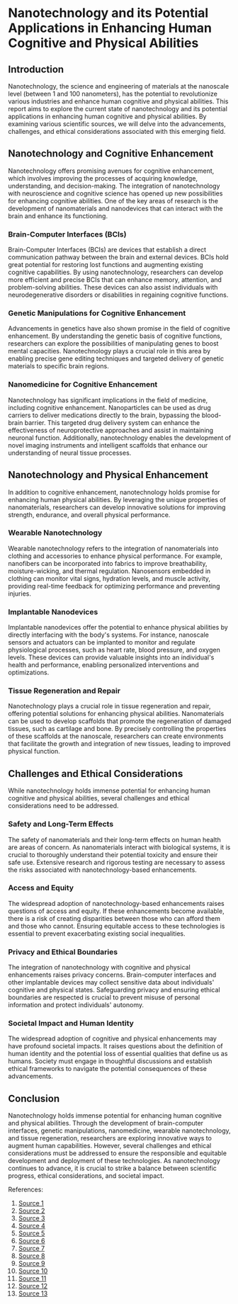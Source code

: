 # Nanotechnology and its Potential Applications in Enhancing Human Cognitive and Physical Abilities

## Introduction

Nanotechnology, the science and engineering of materials at the nanoscale level (between 1 and 100 nanometers), has the potential to revolutionize various industries and enhance human cognitive and physical abilities. This report aims to explore the current state of nanotechnology and its potential applications in enhancing human cognitive and physical abilities. By examining various scientific sources, we will delve into the advancements, challenges, and ethical considerations associated with this emerging field.

## Nanotechnology and Cognitive Enhancement

Nanotechnology offers promising avenues for cognitive enhancement, which involves improving the processes of acquiring knowledge, understanding, and decision-making. The integration of nanotechnology with neuroscience and cognitive science has opened up new possibilities for enhancing cognitive abilities. One of the key areas of research is the development of nanomaterials and nanodevices that can interact with the brain and enhance its functioning.

### Brain-Computer Interfaces (BCIs)

Brain-Computer Interfaces (BCIs) are devices that establish a direct communication pathway between the brain and external devices. BCIs hold great potential for restoring lost functions and augmenting existing cognitive capabilities. By using nanotechnology, researchers can develop more efficient and precise BCIs that can enhance memory, attention, and problem-solving abilities. These devices can also assist individuals with neurodegenerative disorders or disabilities in regaining cognitive functions.

### Genetic Manipulations for Cognitive Enhancement

Advancements in genetics have also shown promise in the field of cognitive enhancement. By understanding the genetic basis of cognitive functions, researchers can explore the possibilities of manipulating genes to boost mental capacities. Nanotechnology plays a crucial role in this area by enabling precise gene editing techniques and targeted delivery of genetic materials to specific brain regions.

### Nanomedicine for Cognitive Enhancement

Nanotechnology has significant implications in the field of medicine, including cognitive enhancement. Nanoparticles can be used as drug carriers to deliver medications directly to the brain, bypassing the blood-brain barrier. This targeted drug delivery system can enhance the effectiveness of neuroprotective approaches and assist in maintaining neuronal function. Additionally, nanotechnology enables the development of novel imaging instruments and intelligent scaffolds that enhance our understanding of neural tissue processes.

## Nanotechnology and Physical Enhancement

In addition to cognitive enhancement, nanotechnology holds promise for enhancing human physical abilities. By leveraging the unique properties of nanomaterials, researchers can develop innovative solutions for improving strength, endurance, and overall physical performance.

### Wearable Nanotechnology

Wearable nanotechnology refers to the integration of nanomaterials into clothing and accessories to enhance physical performance. For example, nanofibers can be incorporated into fabrics to improve breathability, moisture-wicking, and thermal regulation. Nanosensors embedded in clothing can monitor vital signs, hydration levels, and muscle activity, providing real-time feedback for optimizing performance and preventing injuries.

### Implantable Nanodevices

Implantable nanodevices offer the potential to enhance physical abilities by directly interfacing with the body's systems. For instance, nanoscale sensors and actuators can be implanted to monitor and regulate physiological processes, such as heart rate, blood pressure, and oxygen levels. These devices can provide valuable insights into an individual's health and performance, enabling personalized interventions and optimizations.

### Tissue Regeneration and Repair

Nanotechnology plays a crucial role in tissue regeneration and repair, offering potential solutions for enhancing physical abilities. Nanomaterials can be used to develop scaffolds that promote the regeneration of damaged tissues, such as cartilage and bone. By precisely controlling the properties of these scaffolds at the nanoscale, researchers can create environments that facilitate the growth and integration of new tissues, leading to improved physical function.

## Challenges and Ethical Considerations

While nanotechnology holds immense potential for enhancing human cognitive and physical abilities, several challenges and ethical considerations need to be addressed.

### Safety and Long-Term Effects

The safety of nanomaterials and their long-term effects on human health are areas of concern. As nanomaterials interact with biological systems, it is crucial to thoroughly understand their potential toxicity and ensure their safe use. Extensive research and rigorous testing are necessary to assess the risks associated with nanotechnology-based enhancements.

### Access and Equity

The widespread adoption of nanotechnology-based enhancements raises questions of access and equity. If these enhancements become available, there is a risk of creating disparities between those who can afford them and those who cannot. Ensuring equitable access to these technologies is essential to prevent exacerbating existing social inequalities.

### Privacy and Ethical Boundaries

The integration of nanotechnology with cognitive and physical enhancements raises privacy concerns. Brain-computer interfaces and other implantable devices may collect sensitive data about individuals' cognitive and physical states. Safeguarding privacy and ensuring ethical boundaries are respected is crucial to prevent misuse of personal information and protect individuals' autonomy.

### Societal Impact and Human Identity

The widespread adoption of cognitive and physical enhancements may have profound societal impacts. It raises questions about the definition of human identity and the potential loss of essential qualities that define us as humans. Society must engage in thoughtful discussions and establish ethical frameworks to navigate the potential consequences of these advancements.

## Conclusion

Nanotechnology holds immense potential for enhancing human cognitive and physical abilities. Through the development of brain-computer interfaces, genetic manipulations, nanomedicine, wearable nanotechnology, and tissue regeneration, researchers are exploring innovative ways to augment human capabilities. However, several challenges and ethical considerations must be addressed to ensure the responsible and equitable development and deployment of these technologies. As nanotechnology continues to advance, it is crucial to strike a balance between scientific progress, ethical considerations, and societal impact.

References:

1. [Source 1](https://www.nature.com/articles/s43587-022-00237-5)
2. [Source 2](https://verybigbrain.com/nootropics/the-future-of-nootropics-nanotechnology-and-cognitive-enhancement/)
3. [Source 3](https://www.ncbi.nlm.nih.gov/pmc/articles/PMC9538357/)
4. [Source 4](https://www.nisenet.org/blog/post/real-world-nano-nanotechnology-human-enhancement-what-does-public-think)
5. [Source 5](https://biomedical-engineering-online.biomedcentral.com/articles/10.1186/s12938-022-01062-y)
6. [Source 6](https://ethics.calpoly.edu/NSF_report.pdf)
7. [Source 7](https://www.technologyreview.com/2016/09/08/107711/the-ethics-of-human-enhancement/)
8. [Source 8](https://phys.org/news/2024-01-transparent-brain-implant-deep-neural.html)
9. [Source 9](https://www.forbes.com/sites/forbestechcouncil/2023/04/26/17-tech-experts-discuss-whats-new-and-next-in-nanotech/)
10. [Source 10](https://www.ncbi.nlm.nih.gov/pmc/articles/PMC6365771/)
11. [Source 11](https://www.ncbi.nlm.nih.gov/pmc/articles/PMC6429408/)
12. [Source 12](https://www.sciencedaily.com/news/matter_energy/nanotechnology/)
13. [Source 13](https://phys.org/news/2024-02-neanderthals-usage-complex-adhesives-reveals.html)